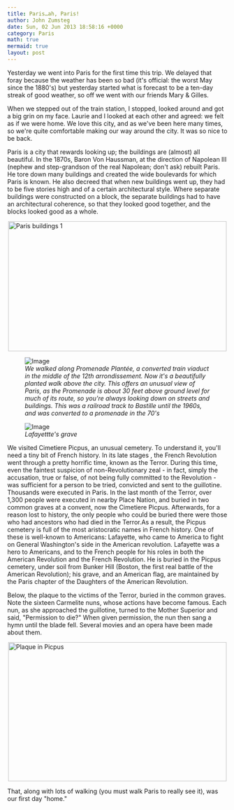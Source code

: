 ```yaml
---
title: Paris…ah, Paris!
author: John Zumsteg
date: Sun, 02 Jun 2013 18:58:16 +0000
category: Paris
math: true
mermaid: true
layout: post
---
```

Yesterday we went into Paris for the first time this trip. We delayed that foray because the weather has been so bad (it's official: the worst May since the 1880's) but yesterday started what is forecast to be a ten-day streak of good weather, so off we went with our friends Mary &amp; Gilles.

When we stepped out of the train station, I stopped, looked around and got a big grin on my face. Laurie and I looked at each other and agreed: we felt as if we were home. We love this city, and as we've been here many times, so we're quite comfortable making our way around the city. It was so nice to be back.

Paris is a city that rewards looking up; the buildings are (almost) all beautiful. In the 1870s, Baron Von Haussman, at the direction of Napolean III (nephew and step-grandson of the real Napolean; don't ask) rebuilt Paris. He tore down many buildings and created the wide boulevards for which Paris is known. He also decreed that when new buildings went up, they had to be five stories high and of a certain architectural style. Where separate buildings were constructed on a block, the separate buildings had to have an architectural coherence, so that they looked good together, and the blocks looked good as a whole.

<img style="display: block; margin-left: auto; margin-right: auto;" title="Paris buildings 1.jpg" src="http:/assets/images/2013/06/Paris-buildings-1.jpg" alt="Paris buildings 1" width="500" height="297" border="0" />

<figure class = "landscape" class="portrait">
	<img src="{{"/assets/images/2013/06/Promenade-Plantee.jpg" | prepend: site.baseurl | prepend: site.url }}" alt="Image" />
	<figcaption><em>We walked along Promenade Plantée, a converted train viaduct in the middle of the 12th arrondissement. Now it's a beautifully planted walk above the city. This offers an unusual view of Paris, as the Promenade is about 30 feet above ground level for much of its route, so you're always looking down on streets and buildings. This was a railroad track to Bastille until the 1960s, and was converted to a promenade in the 70's</em></figcaption>
</figure>
<figure class = "landscape" class="portrait">
	<img src="{{"/assets/images/2013/06/Lafayette-grave.jpg" | prepend: site.baseurl | prepend: site.url }}" alt="Image" />
	<figcaption><em>Lafayettte's grave</em></figcaption>
</figure>
We visited Cimetiere Picpus, an unusual cemetery. To understand it, you'll need a tiny bit of French history. In its late stages , the French Revolution went through a pretty horrific time, known as the Terror. During this time, even the faintest suspicion of non-Revolutionary zeal - in fact, simply the accusation, true or false, of not being fully committed to the Revolution - was sufficient for a person to be tried, convicted and sent to the guillotine. Thousands were executed in Paris. In the last month of the Terror, over 1,300 people were executed in nearby Place Nation, and buried in two common graves at a convent, now the Cimetiere Picpus. Afterwards, for a reason lost to history, the only people who could be buried there were those who had ancestors who had died in the Terror.As a result, the Picpus cemetery is full of the most aristocratic names in French history. One of these is well-known to Americans: Lafayette, who came to America to fight on General Washington's side in the American revolution. Lafayette was a hero to Americans, and to the French people for his roles in both the American Revolution and the French Revolution. He is buried in the Picpus cemetery, under soil from Bunker Hill (Boston, the first real battle of the American Revolution); his grave, and an American flag, are maintained by the Paris chapter of the Daughters of the American Revolution.</td>

Below, the plaque to the victims of the Terror, buried in the common graves. Note the sixteen Carmelite nuns, whose actions have become famous. Each nun, as she approached the guillotine, turned to the Mother Superior and said, "Permission to die?" When given permission, the nun then sang a hymn until the blade fell. Several movies and an opera have been made about them.

<img style="display: block; margin-left: auto; margin-right: auto;" title="Plaque in Picpus.jpg" src="http:/assets/images/2013/06/Plaque-in-Picpus.jpg" alt="Plaque in Picpus" width="500" height="318" border="0" />

That, along with lots of walking (you must walk Paris to really see it), was our first day "home."
